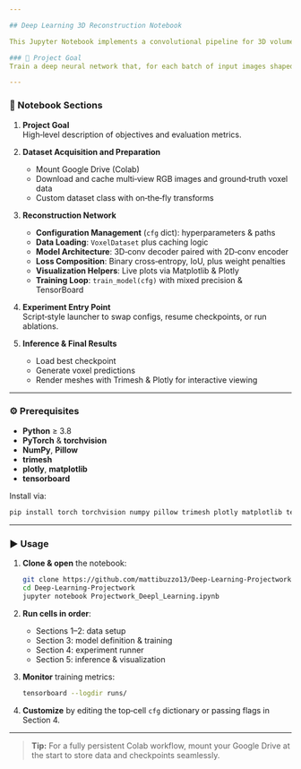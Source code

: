 ```yaml
---

## Deep Learning 3D Reconstruction Notebook

This Jupyter Notebook implements a convolutional pipeline for 3D volumetric reconstruction. Given multi‑view RGB inputs, it learns to predict a voxel grid representation of an object.

### 🚀 Project Goal
Train a deep neural network that, for each batch of input images shaped `[B, 3, H, W]`, outputs a volumetric occupancy grid. A composite loss (reconstruction + regularization) ensures accurate, smooth 3D shapes.

---
```


### 📑 Notebook Sections

1. **Project Goal**  
   High‑level description of objectives and evaluation metrics.

2. **Dataset Acquisition and Preparation**  
   - Mount Google Drive (Colab)  
   - Download and cache multi‑view RGB images and ground‑truth voxel data  
   - Custom dataset class with on‑the‑fly transforms  

3. **Reconstruction Network**  
   - **Configuration Management** (`cfg` dict): hyperparameters & paths  
   - **Data Loading**: `VoxelDataset` plus caching logic  
   - **Model Architecture**: 3D‑conv decoder paired with 2D‑conv encoder  
   - **Loss Composition**: Binary cross‑entropy, IoU, plus weight penalties  
   - **Visualization Helpers**: Live plots via Matplotlib & Plotly  
   - **Training Loop**: `train_model(cfg)` with mixed precision & TensorBoard  

4. **Experiment Entry Point**  
   Script‑style launcher to swap configs, resume checkpoints, or run ablations.

5. **Inference & Final Results**  
   - Load best checkpoint  
   - Generate voxel predictions  
   - Render meshes with Trimesh & Plotly for interactive viewing  

---

### ⚙️ Prerequisites

- **Python** ≥ 3.8  
- **PyTorch** & **torchvision**  
- **NumPy**, **Pillow**  
- **trimesh**  
- **plotly**, **matplotlib**  
- **tensorboard**

Install via:
```bash
pip install torch torchvision numpy pillow trimesh plotly matplotlib tensorboard
```

---

### ▶️ Usage

1. **Clone & open** the notebook:
   ```bash
   git clone https://github.com/mattibuzzo13/Deep-Learning-Projectwork.git
   cd Deep-Learning-Projectwork
   jupyter notebook Projectwork_Deepl_Learning.ipynb
   ```
2. **Run cells in order**:
   - Sections 1–2: data setup  
   - Section 3: model definition & training  
   - Section 4: experiment runner  
   - Section 5: inference & visualization  

3. **Monitor** training metrics:
   ```bash
   tensorboard --logdir runs/
   ```

4. **Customize** by editing the top‑cell `cfg` dictionary or passing flags in Section 4.

---

> **Tip:** For a fully persistent Colab workflow, mount your Google Drive at the start to store data and checkpoints seamlessly.
